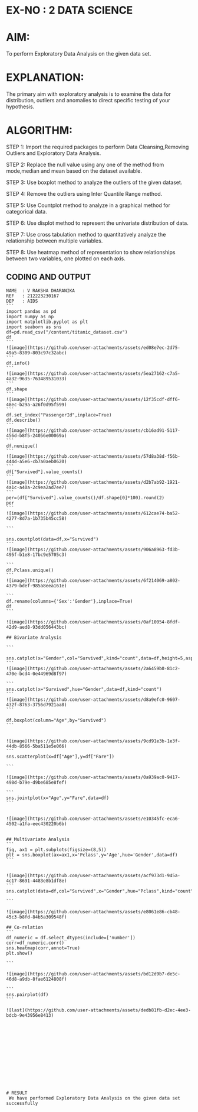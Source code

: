 # EX-NO : 2 DATA SCIENCE
# AIM:
To perform Exploratory Data Analysis on the given data set.
      
# EXPLANATION:
The primary aim with exploratory analysis is to examine the data for distribution, outliers and anomalies to direct specific testing of your hypothesis.
  
# ALGORITHM:
STEP 1: Import the required packages to perform Data Cleansing,Removing Outliers and Exploratory Data Analysis.

STEP 2: Replace the null value using any one of the method from mode,median and mean based on the dataset available.

STEP 3: Use boxplot method to analyze the outliers of the given dataset.

STEP 4: Remove the outliers using Inter Quantile Range method.

STEP 5: Use Countplot method to analyze in a graphical method for categorical data.

STEP 6: Use displot method to represent the univariate distribution of data.

STEP 7: Use cross tabulation method to quantitatively analyze the relationship between multiple variables.

STEP 8: Use heatmap method of representation to show relationships between two variables, one plotted on each axis.

## CODING AND OUTPUT
~~~
NAME  : V RAKSHA DHARANIKA
REF   : 212223230167
DEP   : AIDS
```
import pandas as pd
import numpy as np
import matplotlib.pyplot as plt
import seaborn as sns
df=pd.read_csv("/content/titanic_dataset.csv")
df
```
![image](https://github.com/user-attachments/assets/ed08e7ec-2d75-49a5-8309-803c97c32abc)
```
df.info()
```
![image](https://github.com/user-attachments/assets/5ea27162-c7a5-4a32-9635-763489531033)
```
df.shape
```
![image](https://github.com/user-attachments/assets/12f35cdf-dff6-48ec-b29a-a26f0d95f599)
```
df.set_index("PassengerId",inplace=True)
df.describe()
```
![image](https://github.com/user-attachments/assets/cb16ad91-5117-456d-b8f5-24056e00069a)
```
df.nunique()
```
![image](https://github.com/user-attachments/assets/57d8a38d-f56b-444d-a5e6-cb7a0aeb0620)
```
df["Survived"].value_counts()
```
![image](https://github.com/user-attachments/assets/d2b7ab92-1921-4a1c-a40a-2c9ea2ad7ee7)
```
per=(df["Survived"].value_counts()/df.shape[0]*100).round(2)
per
```
![image](https://github.com/user-attachments/assets/612cae74-ba52-4277-8d7a-1b735b45cc58)

```

sns.countplot(data=df,x="Survived")
```
![image](https://github.com/user-attachments/assets/906a8963-fd3b-495f-b1e8-17bc9e5705c3)

```
df.Pclass.unique()
```
![image](https://github.com/user-attachments/assets/6f214069-a802-4379-bdef-985a8eea161e)

```
df.rename(columns={'Sex':'Gender'},inplace=True)
df
```

![image](https://github.com/user-attachments/assets/0af10054-8fdf-42d9-aed8-93dd056443bc)

## Bivariate Analysis

```

sns.catplot(x="Gender",col="Survived",kind="count",data=df,height=5,aspect=.7)
```
![image](https://github.com/user-attachments/assets/2a6459b0-81c2-470e-bcd4-0e44969d8f97)

```
sns.catplot(x="Survived",hue="Gender",data=df,kind="count")
```
![image](https://github.com/user-attachments/assets/d8a9efc0-9607-432f-8763-3756d7921aa8)
```

df.boxplot(column="Age",by="Survived")
```


![image](https://github.com/user-attachments/assets/9cd91e3b-1e3f-44db-8566-5ba511e5e066)
```
sns.scatterplot(x=df["Age"],y=df["Fare"])

```

![image](https://github.com/user-attachments/assets/0a939ac0-9417-498d-b79e-d9be685e8fef)

```
sns.jointplot(x="Age",y="Fare",data=df)
```


![image](https://github.com/user-attachments/assets/e10345fc-eca6-4502-a1fa-eec430220b6b)


## Multivariate Analysis
```
fig, ax1 = plt.subplots(figsize=(8,5))
plt = sns.boxplot(ax=ax1,x='Pclass',y='Age',hue='Gender',data=df)
```


![image](https://github.com/user-attachments/assets/acf973d1-945a-4c17-8691-4483e8b1df8e)
```
sns.catplot(data=df,col="Survived",x="Gender",hue="Pclass",kind="count")

```

![image](https://github.com/user-attachments/assets/e8061e86-cb48-45c3-b8fd-84b5a309548f)

## Co-relation
```
df_numeric = df.select_dtypes(include=['number'])
corr=df_numeric.corr()
sns.heatmap(corr,annot=True)
plt.show()

```

![image](https://github.com/user-attachments/assets/bd12d9b7-de5c-46d8-a9db-8fae6124808f)

```
sns.pairplot(df)
```

![last](https://github.com/user-attachments/assets/dedb81fb-d2ec-4ee3-bdcb-9e43956e8413)














# RESULT
 We have performed Exploratory Data Analysis on the given data set successfully
